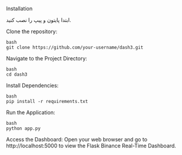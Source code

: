 Installation


ابتدا پایتون و پیپ را نصب کنید.


Clone the repository:

    bash
    git clone https://github.com/your-username/dash3.git

Navigate to the Project Directory:

    bash
    cd dash3

Install Dependencies:

    bash
    pip install -r requirements.txt

Run the Application:

    bash
    python app.py

Access the Dashboard:
Open your web browser and go to http://localhost:5000 to view the Flask Binance Real-Time Dashboard.